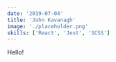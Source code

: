 ```yaml
---
date: '2019-07-04'
title: 'John Kavanagh'
image: './placeholder.png'
skills: ['React', 'Jest', 'SCSS']
---
```


Hello!
